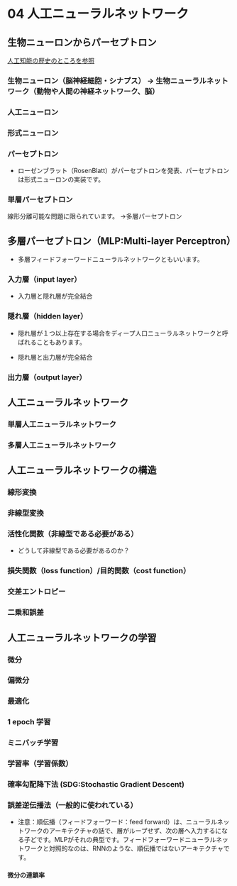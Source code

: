 # 04 人工ニューラルネットワーク

## 生物ニューロンからパーセプトロン

[人工知能の歴史のところを参照](https://github.com/Kokensha/machine_learning_deep_learning_lessons/blob/master/01_ai_history.md)

### 生物ニューロン（脳神経細胞・シナプス） -> 生物ニューラルネットワーク（動物や人間の神経ネットワーク、脳）

### 人工ニューロン

### 形式ニューロン

### パーセプトロン 

* ローゼンブラット（RosenBlatt）がパーセプトロンを発表、パーセプトロンは形式ニューロンの実装です。

### 単層パーセプトロン 

線形分離可能な問題に限られています。 ->多層パーセプトロン

## 多層パーセプトロン（MLP:Multi-layer Perceptron）

* 多層フィードフォーワードニューラルネットワークともいいます。

### 入力層（input layer）

* 入力層と隠れ層が完全結合

### 隠れ層（hidden layer）

* 隠れ層が１つ以上存在する場合をディープ人口ニューラルネットワークと呼ばれることもあります。

* 隠れ層と出力層が完全結合

### 出力層（output layer）

## 人工ニューラルネットワーク

### 単層人工ニューラルネットワーク

### 多層人工ニューラルネットワーク


## 人工ニューラルネットワークの構造

### 線形変換

### 非線型変換

### 活性化関数（非線型である必要がある）

* どうして非線型である必要があるのか？

### 損失関数（loss function）/目的関数（cost function）

### 交差エントロピー

### 二乗和誤差


## 人工ニューラルネットワークの学習

### 微分

### 偏微分

### 最適化

### 1 epoch 学習

### ミニバッチ学習

### 学習率（学習係数）

### 確率勾配降下法 (SDG:Stochastic Gradient Descent)

### 誤差逆伝播法（一般的に使われている）

* 注意：順伝播（フィードフォーワード：feed forward）は、ニューラルネットワークのアーキテクチャの話で、層がループせず、次の層へ入力するになる子どです。MLPがそれの典型です。フィードフォーワードニューラルネットワークと対照的なのは、RNNのような、順伝播ではないアーキテクチャです。

####  微分の連鎖率


